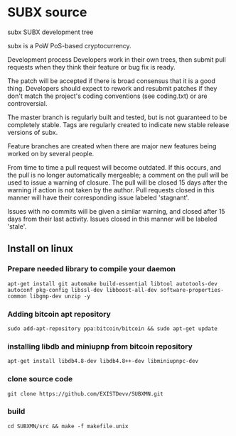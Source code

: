 # SUBX source
subx SUBX development tree

subx is a PoW PoS-based cryptocurrency.

Development process
Developers work in their own trees, then submit pull requests when they think their feature or bug fix is ready.

The patch will be accepted if there is broad consensus that it is a good thing. Developers should expect to rework and resubmit patches if they don't match the project's coding conventions (see coding.txt) or are controversial.

The master branch is regularly built and tested, but is not guaranteed to be completely stable. Tags are regularly created to indicate new stable release versions of subx.

Feature branches are created when there are major new features being worked on by several people.

From time to time a pull request will become outdated. If this occurs, and the pull is no longer automatically mergeable; a comment on the pull will be used to issue a warning of closure. The pull will be closed 15 days after the warning if action is not taken by the author. Pull requests closed in this manner will have their corresponding issue labeled 'stagnant'.

Issues with no commits will be given a similar warning, and closed after 15 days from their last activity. Issues closed in this manner will be labeled 'stale'.


Install on linux
----------------

### Prepare needed library to compile your daemon
`apt-get install git automake build-essential libtool autotools-dev autoconf pkg-config libssl-dev libboost-all-dev software-properties-common libgmp-dev unzip -y`

### Adding bitcoin apt repository
`sudo add-apt-repository ppa:bitcoin/bitcoin && sudo apt-get update`

### installing libdb and miniupnp from bitcoin repository
`apt-get install libdb4.8-dev libdb4.8++-dev libminiupnpc-dev`

### clone source code
`git clone https://github.com/EXISTDevv/SUBXMN.git`

### build
`cd SUBXMN/src && make -f makefile.unix`
